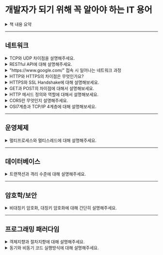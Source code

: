 # 개발자가 되기 위해 꼭 알아야 하는 IT 용어

<details>
  <summary> 책 내용 요약 </summary>
    <div markdown="1">
렌더링: 웹 페이지를 구성하는 HTML, CSS 등의 파일을 브라우저상에 그려주는 것
CSR (Client Side Rendering) : 클라이언트 단에서 렌더링을 수행
SSR (Server Side Rendering) : 서버 단에서 렌더링을 수행

캐시: 이전에 사용했던 데이터를 보관하는 사용자의 저장 공간
쿠키: 서버가 사용자에게 저장하는 크기가 작은 문자열 파일
세션: 사용자가 사이트에 로그인 했을 때 일정 기간 동안 서버에서 사용자에 대한 정보를 기록 보관하는 서버의 저장 공간

OSI(Open Systems Interconnection): 개방형 시스템간의 상호 연결
네트워크에서 통신이 일어나는 과정을 7단계로 나눠서 설명한 모델

프로토콜: 네트워크에 연결된 컴퓨터 간에 데이터를 주고받기 위한 약속
HTTP(HyperText Transfer Protocol): 클라이언트와 서버가 리소스를 주고 받기 위해 정해진 규칙

[CORS(Cross-Origin Resource Sharing)] (교차 출처 리소스 공유)
- 기본적으로 브라우저는 보안을 위해 SOP 제한을 하기에 같은 출처에서만 리소스를 공유 할 수 있도록 함.
- 서로 다른 도메인 간의 리소스를 가져오고 싶은 경우, 정해진 규약을 통해 선택한 리소스에 접근 권한을 부여하도록 브라우저에 알려줌.
- CORS는 서버에서 외부 요청을 허용할 때 Ajax 요청이 가능해지는 방식.

[CORS 예시 - Node.js]
- npm i cors
```
var express = require('express')
var cors = require('cors')
var app = express()
 
app.use(cors())
 
app.get('/products/:id', function (req, res, next) {
  res.json({msg: 'This is CORS-enabled for all origins!'})
})
 
app.listen(80, function () {
  console.log('CORS-enabled web server listening on port 80')
})

```

[JSON과 XML]
- 브라우저와 서버 간의 자료를 통신할 때 사용되는 표준화된 데이터 포멧

[SOAP] (Simple Object Access Protocol) 단순 개체 액세스 프로토콜
- SOAP는 웹 서비스에서 사용되는 통신 규약 중 하나입니다. SOAP는 XML 기반의 메시지 교환 프로토콜로, 네트워크 상에서 서로 다른 시스템 간에 데이터를 교환할 때 사용됩니다. SOAP는 보안성이 높고, 다양한 플랫폼에서 사용 가능하며, 대용량 데이터 전송에도 적합합니다.

[VPN] (Virtual Private Network) 가상 사설 통신망
- VPN은 클라이언트와 서버 간의 통신을 암호화하기 때문에 VPN 제공자의 로그를 확인하지 않는 이상 특정 사용자를 추적하기 어렵습니다.

[데이터베이스]
- 공동의 목적을 지닌 다수의 사람이 공유하고 관리하는 데이터의 집합
- 일반적으로 컴퓨터 시스템에 저장되는 구조화된 정보 또는 데이터 집합

[샤딩] (Sharding)
- 데이터베이스 테이블을 조각내어 각각 새로운 노드에 저장하는 데이터 방법
- 데이터가 몰릴 때, 여러 통로를 만들어 트래픽이 몰리는 것을 방지

[ERD] (Entity Relationship Diagram)
- 개체(Entity)들의 관계를 시각적으로 보기 편하게 해 놓은 것

[UML] (Unified Modeling Language)
- 시각적으로 보여주는 설계 다이어그램

[데이터 마이닝]
- 마이닝(mining) : 채굴, 채광
- 데이터 마이닝은 전통적인 데이터 분석 방식으로 찾기 어려운 데이터 내부 패턴, 연관성, 변화와 규칙 같은 중요한 정보를 발견하기 활용하기 위함

[해시]
- 해시는 데이터를 저장하고 검색할 때 사용하는 자료 구조
- 특정한 함수를 사용하여 추출한 값을 활용
- 특정함수 = 입력 된 데이터들끼리 충돌이 발생하지 않게 정리하는 알고리즘

- 해시는 입력 데이터를 고정된 길이의 데이터로 변환한 값
- 데이터의 키 값이 해시 함수를 통해 변환된 간단한 정수

[클라우드]
- 가상 저장 공간 또는 가상화된 컴퓨터의 시스템 리소스(IT 리소스)를 제공하는 것

[git]
- 버전 관리 시스템
- github : 버전관리를 지원하는 웹 서버

[데브옵스] (DevOps)
- 개발과 운영의 합성어 => [빠르게 반복적으로 서비스를 제공하는 역량필요]
- 데브옵스는 비즈니스 측면의 가치를 높이기 위해 개발과 운영의 유기적인 협업을 강조하는 도구, 프로세스, 방법론, 문화, 철학, 전문적 운동 모두를 포괄하는 것이다.
- 데브옵스는 조직의 문화, 사고방식이며 지속적으로 발전하고 개선하는 운동이며, 구성원에게는 일하는 태도이자 습관입니다.
  </div>
</details>


---


## 네트워크
<details>
  <summary> TCP와 UDP 차이점을 설명해주세요. </summary>
    <div markdown="1">

TCP는 **Transmission Control Protocol**으로, 전송 제어 프로토콜입니다.<br>
TCP는 신뢰성 있는 데이터 전송을 위해 사용되는 **연결지향 프로토콜**입니다.

UDP는 **User Datagram Protocol**으로 사용자 데이터그램 프로토콜입니다.<br>
UDP는 **빠른 데이터 전송을 중요시**하는 **비연결 프로토콜**입니다.<br>
두 단어 모두에게 존재하는 프로토콜(Protocol)이 디지털 장치간의 서로 통신하고 상호작용하기 위한 규칙의 집합입니다.

**TCP와 UDP의 차이점**은 다음과 같습니다:

**신뢰성**:
- TCP는 데이터 손실이나 순서의 뒤섞임이 발생하지 않습니다.
- UDP는 정확성을 확인하거나 재전송을 요청할 수 없기에 데이터가 손실 되거나 순서가 뒤섞일 수 있습니다.

**연결**:
- TCP는 데이터를 전송하기 전에 연결을 설정하고, 전송 후 연결을 해제합니다. 연결 및 해제과정에서 추가적인 오버헤드는 초래할 수 있으나, 신뢰성 있는 통신을 보장합니다. (오버헤드: 데이터전송 및 처리 과정에서 추가 부담이나 리소스 낭비를 뜻함)
- UDP는 연결 및 해제 단계가 없기에 빠른 전송이 가능하지만 데이터의 무결성을 보장하지 않습니다.

**사용사례**:
- TCP는 주로 이메일, 파일 전송과 같이 신뢰성이 중요한 경우 사용됩니다.
- UDP는 실시간 스트리밍, 온라인 게임, 음성통화 같이 데이터 전송 속도가 중요한 경우 사용됩니다.

![TCP의 3way&4way](https://img1.daumcdn.net/thumb/R1280x0/?scode=mtistory2&fname=https%3A%2F%2Fblog.kakaocdn.net%2Fdn%2FbHoWOZ%2FbtsyQSUDDPR%2FzSvULeIM1LJunmoUVinc4k%2Fimg.png)

"SYN"은 "Synchronize"의 약자로 동기입니다.
"ACK"는 "Acknowledgment"의 약자로 승인입니다.
"FIN"은 "Finish"의 약자로 종료입니다. 그 과정을 리눅스를 통해 3way, 4way인 것이 보입니다.
중간의 P의 경우, 패킷의 약자로 데이터 패킷을 전송하는 과정입니다.

**TCP 패킷의 재전송 과정**:
1. 패킷 송신: 송신자는 여러 개의 패킷으로 나눠 수신자에게 보냄. 각 패킷은 고유한 일련번호를 가지고 있습니다.
2. 패킷 수신: 수신자는 패킷을 받고, 패킷의 일련번호를 확인하여 순서대로 재조립합니다.
3. 패킷 손실 확인: 만약 패킷이 손실되었다고 감지하면, 송신자에게 패킷 손실을 알리기 위한 메시지를 보냅니다.
4. 재전송 요청: 송신자는 손실된 패킷을 재전송하고, 이 패킷의 일련번호를 통해 수신자는 어떤 패킷이 재전송된 것인지 판단할 수 있습니다.
5. 패킷 재전송: 재전송된 패킷은 수신자에게 도착하고 재조립합니다.

**TCP 세션 관리 (연결의 설정과 종료 과정) - Easy Version**:
- 연결 설정 (Handshake): 두 컴퓨터 간의 통신을 먼저 연결 설정해야 합니다. 이 단계를 연결 설정 또는 핸드쉐이크라고 부릅니다.
- 데이터 전송: 연결 설정 후, 데이터를 주고 받을 수 있습니다. A는 작은 조각으로 나눠 B에게 보내면 재조립하여 사용합니다.
- 연결 해제 (Termination): 데이터 통신이 끝난 후, 연결을 해제합니다. A는 B에게 끝내고자 하는 의사를 전달합니다. B는 요청을 수락하고 연결이 종료됩니다.

![TCP의 통신방식](https://img1.daumcdn.net/thumb/R1280x0/?scode=mtistory2&fname=https%3A%2F%2Fblog.kakaocdn.net%2Fdn%2FbaYyaw%2FbtsyPwLxTLK%2FOUwLGVUiHYa0ij2pZNQI8K%2Fimg.png)
- 연결 지향 방식, 패킷 교환방식
- 3way handshaking 으로 연결 4way handshaking으로 해제
- 흐름제어 - 송.수신측의 데이터 처리속도 차이 줄이기 위함, receiver가 현재 상태를 sender에게 피드백해 패킷 수를 조절
- 혼잡 제어 - 송신측의 데이터 전달과 네트워크 데이터 처리 속도 차이를 해결 하기 위함
- 높은 신뢰성- 낮은 성능
- 전이중(각각의 독립된 회선 사용), 점대점(1대1통신) 방식
- 각각의 패킷들은 연결되어있으며 번호가 매겨짐
- 신뢰성있는 전송이 필요할때 사용
- 가변길이 헤더
  
![UDP의 통신방식](https://img1.daumcdn.net/thumb/R1280x0/?scode=mtistory2&fname=https%3A%2F%2Fblog.kakaocdn.net%2Fdn%2F6tEyH%2FbtsyOFvfD9d%2FvQXKydWBR3KTHCKTRvwZc0%2Fimg.png)
- 비연결형 방식, 데이터그램 방식
- 정보를 주고받을떄 신호절차를 가지고 있지 않음
- UDP헤더의 CheckSum 필드로 최소한의 오류 검출
- 낮은 신뢰성 -높은 성
- 각각의 패킷들은 독립되어있다
- 빠른 전송이 필요할때 사용
- 고정 길이 헤더
- 일반적으로는 저런 내용이지만 UDP는 커스터마이징이 가능하며 개발자의 역량에 따라서 UDP를 이용해 TCP와 비슷한 신뢰성 가지게 할 수 있음 ex) QUIC
  </div>
</details>

<details>
  <summary> RESTful API에 대해 설명해주세요. </summary>
  <div markdown="1">

### REST란?
**REpresentational State Transfer** 의 약자로, 네트워크 상의 Client와 Server 사이의 통신 방식 중 하나입니다. REST는 **자원 (resource)의 표현 (representation)을 통한 상태 전달**을 의미하며, SW에서 관리하는 모든 것을 자원으로 정의하고, 해당 자원의 정보를 주고 받는 방식입니다.

![RESTful API](https://blog.kakaocdn.net/dn/RoRYS/btszvcF6bDZ/sKKc6iCtUTsOJssIOBMsLK/img.png)

#### 정의
- 자원: 해당 SW가 관리하는 모든 것 (문서, 그림, 데이터 등)
- 표현: 그 자원을 표현하기 위한 이름 (예: 학생 정보가 자원이라면 ‘students’ 등)
- 상태 전달: 데이터가 요청되는 시점에 자원의 상태를 전달 (JSON 혹은 XML)

#### 개념
- 어떤 자원에 대해 CRUD 연산을 수행하기 위해 URI (Resource)로 GET, POST 등의 방식 (Method)을 사용하여 요청을 보내면, 요청을 위한 자원은 특정한 형태 (Representation of Resource)로 표현
- URI: Uniform Resource Locator로 인터넷 상 자원의 위치
- URL: Uniform Resource Identifier로 인터넷 상의 자원을 식별하기 위한 문자열의 구성

![URL과 URI](https://img1.daumcdn.net/thumb/R1280x0/?scode=mtistory2&fname=https%3A%2F%2Fblog.kakaocdn.net%2Fdn%2Fcx4Kdb%2FbtszyH50wNO%2FJIyzskvsS9KJTbJmTK0hsK%2Fimg.png)

#### 구성 요소
- 자원 (Resource) - URI
  - 모든 자원에는 고유한 ID가 존재하고, 이 자원은 Server에 존재함
  - 자원을 구별하는 ID는 '/exgroups/:exgroup_id'와 같은 HTTP URI 임
  - Client는 URI를 이용해 자원을 지정하고 해당 자원의 상태(정보)에 대한 조작을 Server에 요청
- 행위 (Verb) - Method
  - HTTP 프로토콜의 Method(GET, POST, PUT, PATCH, DELETE)를 사용
- 표현 (Representation of Resource)
  - Client와 Server가 데이터를 주고받는 형태로 JSON, XML, TEXT, RSS 등이 있음
  - JSON, XML을 통해 데이터를 주고 받는 것이 일반적
- Server-Client (서버-클라이언트 구조)
  - 자원이 있는 쪽이 Server, 자원을 요청하는 쪽이 Client가 됩니다.
  - REST Server: API를 제공하고 비즈니스 로직 처리 및 저장을 책임집니다.
  - Client: 사용자 인증이나 context(세션, 로그인 정보) 등을 직접 관리하고 책임집니다.
  - 서로 간 의존성이 줄어듭니다.

#### Stateless (무상태)
- HTTP 프로토콜은 Stateless Protocol이므로 REST 역시 무상태성을 가집니다.
- Client의 context를 Server에 저장하지 않음
- 세션과 쿠키와 같은 context 정보를 신경쓰지 않아도 되므로 구현이 단순화됩니다.
- Server는 각각의 요청을 완전히 별개의 것으로 인식하고 처리
- 각 API 서버는 Client의 요청만을 단순 처리
- 이전 요청이 다음 요청의 처리에 연관되어서는 안 됨
- 물론 이전 요청이 DB를 수정하여 DB에 의해 바뀌는 것은 허용
- Server의 처리 방식에 일관성을 부여하고 부담이 줄어들며, 서비스의 자유도가 높아집니다.

#### Cacheable (캐시 처리 가능)
- 웹 표준 HTTP 프로토콜을 그대로 사용하므로 웹에서 사용하는 기존의 인프라를 그대로 활용 가능
- HTTP가 가진 가장 강력한 특징 중 하나인 캐싱 기능을 적용할 수 있음
- HTTP 프로토콜 표준에서 사용하는 Last-Modified 태그나 E-Tag를 이용하면 캐싱 구현이 가능
- 대량의 요청을 효율적으로 처리하기 위해 캐시가 요구됨
- 캐시 사용을 통해 응답 시간이 빨라지고 REST Server 트랜잭션이 발생하지 않기 때문에 전체 응답 시간, 성능, 서버의 자원 이용률을 향상시킬 수 있음

#### Layered System (계층화)
- Client는 REST API Server만 호출
- REST Server는 다중 계층으로 구성될 수 있음
- API Server는 순수 비즈니스 로직을 수행하고 그 앞단에 보안, 로드 밸런싱, 암호화, 사용자 인증 등을 추가하여 구조상의 유연성을 제공
- 로드 밸런싱, 공유 캐시 등을 통해 확장성과 보안성을 향상시킬 수 있음
- PROXY, 게이트웨이 같은 네트워크 기반의 중간 매체를 사용할 수 있음

#### Code-On-Demand (optional)
- Server로부터 스크립트를 받아서 Client에서 실행
- 반드시 충족할 필요는 없음

#### Uniform Interface (인터페이스 일관성)
- URI로 지정한 Resource에 대한 조작을 통일되고 한정적인 인터페이스로 수행
- HTTP 표준 프로토콜에 따르는 모든 플랫폼에서 사용이 가능
- 특정 언어나 기술에 종속되지 않음

#### 설계 기본 규칙
- URI는 자원을 표현해야함
- 동사보다는 명사, 대문자보다는 소문자 이용
- 도큐먼트 이름 = 단수 명사 이용
- 컬렉션 이름 = 복수 명사 이용
- 스토어 이름 = 복수 명사 이용
- 자원에 대한 행위는 HTTP Method로 표현
- URI에 Method가 들어가면 안됨
- URI에 행위에 대한 동사 표현이 들어가면 안됨
- 경로 부분 중 변하는 부분은 유일 값으로 대체함 (예: id)
- 마지막 문자로 / 를 넣지 않음
- 불가피하게 긴 경로를 사용할 경우 (-)을 사용해 가독성을 높이며 (_)은 이용하지 않음
- 확장자는 URI에 포함하지 않음

#### REST 아키텍처 스타일을 따르는 API
- REST API

#### REST 아키텍처를 완전하게 따라 만들어진 API
- RESTful API

#### REST 아키텍처를 구현하는 웹 서비스
- RESTful 웹 서비스

#### 예시 코드
```javascript
const express = require('express');
const app = express();
app.use(express.json());

let books = [
  { id: 1, title: 'Book 1', author: 'Author 1'},
  { id: 2, title: 'Book 2', author: 'Author 2'},
  { id: 3, title: 'Book 3', author: 'Author 3'}
];

app.get('/books', (req, res) => {
  res.json(books);
});

app.get('/books/:id', (req, res) => {
  const book = books.find(b => b.id === parseInt(req.params.id));
  if (!book) res.status(404).send('The book with the given ID was not found.');
  res.send(book);
});

app.post('/books', (req, res) => {
  const book = {
    id: books.length + 1,
    title: req.body.title,
    author: req.body.author
  };
  books.push(book);
  res.send(book);
});

app.put('/books/:id', (req, res) => {
  const book = books.find(b => b.id === parseInt(req.params.id));
  if (!book) res.status(404).send('The book with the given ID was not found.');

  book.title = req.body.title;
  book.author = req.body.author;

  res.send(book);
});

app.delete('/books/:id', (req, res) => {
  const book = books.find(b => b.id === parseInt(req.params.id));
  if (!book) res.status(404).send('The book with the given ID was not found.');

  const index = books.indexOf(book);
  books.splice(index, 1);

  res.send(book);
});

const port = process.env.PORT || 3000;
app.listen(port, () => console.log(`Listening on port ${port}...`));
```

# REST 아키텍처 원칙에 따른 API 구현

이 코드는 **REST 아키텍처 원칙**을 따르는 API를 구현하고 있습니다. RESTful API의 핵심 원칙은 **자원(Resource)**, **행위(Verb)**, **표현(Representation)** 입니다.

## 자원(Resource)

이 코드에서 자원은 **책(Book)** 입니다. 각 책은 고유한 ID를 가지며, 이를 통해 책을 식별하고 접근할 수 있습니다.

## 행위(Verb)

HTTP 메서드(GET, POST, PUT, DELETE)를 사용하여 책에 대한 CRUD 연산을 수행합니다.

- `GET /books`: 모든 책의 목록을 가져옵니다.
- `GET /books/:id`: 특정 ID의 책을 가져옵니다.
- `POST /books`: 새로운 책을 추가합니다.
- `PUT /books/:id`: 특정 ID의 책 정보를 업데이트합니다.
- `DELETE /books/:id`: 특정 ID의 책을 삭제합니다.

## 표현(Representation)

클라이언트와 서버가 데이터를 주고받는 형태입니다. 이 코드에서는 **JSON 형식**으로 데이터를 주고받습니다.

또한, 이 코드는 **Stateless(무상태성) 원칙**도 따르고 있습니다. 각 요청은 독립적으로 처리되며, 서버는 클라이언트의 상태 정보를 저장하지 않습니다. 따라서 이 코드는 REST 아키텍처 원칙에 따라 설계된 API입니다. 이러한 방식은 클라이언트와 서버 간의 상호작용을 단순화하고, 확장성과 유연성을 제공합니다. 이것이 위의 코드가 RESTful API로 설계된 이유입니다.


  </div>
</details>

<details>
  <summary> "https://www.google.com/" 접속 시 일어나는 네트워크 과정 </summary>
    <div markdown="1">

유저가 브라우저에 google.com을 치면 다음과 같이 상황이 발생합니다.

### 1. 브라우저 캐시 체크
일단 브라우저는 캐시를 확인합니다. 

첫 번째로, 기존에 구글에 방문했다면 구글에 빠르게 접근할 수 있는 '브라우저 캐시'를 확인합니다.

두번째, 운영체제 안에 있는 캐시인 'OS캐시'를 확인합니다. 

세번째, 집안에 있는 공유기에 있는 '라우터 캐시'를 확인합니다.

마지막으로 인터넷을 제공하는 회사의 ISP(Internet Service Provider)캐시를 확인합니다.

### 2. DNS(Domain Name Service)로 IP 주소 획득
마지막 ISP 캐시에서까지 IP주소를 찾을 수 없었다면, 이제 ISP의 DNS server에 DNS 쿼리를 보내야 합니다. 

즉, "구글이라는 IP주소를 나한테 알려줘"라고 물어보는 겁니다. 다음의 그림과 같은 과정을 거칩니다.

![DNS](https://webhostinggeeks.com/guides/dns/structure2.png)

위의 내용을 설명하자면,
Root Domain에 연락 -> Top-level Domain인 .com NDS 연락 ->
Second-level domain인 google.com 네임서버로 이동 ->
구글에서 www의 ip address를 DNS recursor에 보냄
결국 google.com의 IP 주소를 찾게 됩니다.

### 3. 브라우저가 TCP/IP 프로토콜을 사용해 서버에 연결

이제 IP주소를 알았기에, TCP(Transmission Control Protocol)/IP(Internet Protocol)을 이용하여 서버에 연결하려고 신호를 보냅니다. 

![TCP의 3way&4way](https://img1.daumcdn.net/thumb/R1280x0/?scode=mtistory2&fname=https%3A%2F%2Fblog.kakaocdn.net%2Fdn%2FbHoWOZ%2FbtsyQSUDDPR%2FzSvULeIM1LJunmoUVinc4k%2Fimg.png)

TCP연결은 위와 같은 그림을 통해 연결합니다. 그중에서 연결하는 과정은
3way handshaking이라고 합니다. 이를 통해 서로 안전하게 정보를 연결합니다.

### 4. Firewall & Https/SSL

TCP 연결을 하는 중, Firewall과 https나 SSL이라고 하는 접근 제한 방법이 있습니다. Firewall은 불이 났을 때, 공기를 차단하는 벽처럼, 인터넷에서도 해커가 무자비한 서비스 트래픽을 보내는 경우를 대비해 **Firewall**을 설치해, **특정 IP주소나 어떤 지역에서 접근해 오는 신호를 차단**할 수 있습니다.

**Https/SSL은 클라이언트와 서버와의 암호화를 통해 중간에 누가 패킷을 엿듣는 것을 차단**합니다. 

**SSL**은 **웹사이트와 브라우저 사이**에 **전송되는 데이터를 암호화**하여 **인터넷 연결을 보호**하기 위한 **표준 기술**입니다. **SSL은 공개키 암호화 방식**을 사용합니다. 이 방식은 데이터를 암호화하는 공개키와 데이터를 복호화하는 개인키를 사용합니다. 이를 통해 데이터를 안전하게 전송할 수 있습니다.

### 5. Load balancer

많은 사람들이 서버에 접속한다면 과부하가 걸릴 겁니다. 여러대의 서버를 가지고
Load balancer를 통해 트래픽을 잘 측정하여, 트래픽을 받을 수 있는 서버로 보냅니다.

### 6. 웹서버

TCP 연결이 된 후 이제 클라이언트는 데이터를 보내고,
해당 데이터에는 "나에게 첫 페이지를 보내줘"라는 신호와 함께 보내집니다.

여기에는 브라우저 버전과 종류, 쿠키(사용자 정보) 등의 내용이 함께 보내지며,
구글은 여기서 사용자에게 필요한 내용을 요청한 방식으로 보내주게 됩니다.

### 7. HTML 컨텐츠 렌더링

이제 브라우저는 구글 서버에서 받은 HTTP코드와 HTML을 통해 렌더링을 시작하며, 필요한 이미지나 다른 파일들이 있으면, 또 보내달라고 요청을 하며, 사용자는 구글의 페이지를 보게 됩니다.

**여기까지가 google.com을 입력했을 때 이뤄지는 일이었습니다!**

  </div>
</details>

<details>
  <summary> HTTP와 HTTPS의 차이점은 무엇인가요? </summary>
    <div markdown="1">

**HTTP**(Hypertext Transfer Protocol)는 **클라이언트와 서버 간 통신을 위한 통신 규칙** 또는 **프로토콜**입니다. 사용자가 웹 사이트를 방문하면 사용자 브라우저가 웹 서버에 HTTP 요청을 전송하고 웹 서버는 HTTP 응답으로 응답합니다. 웹 서버와 사용자 브라우저는 데이터를 일반 텍스트로 교환합니다. 간단히 말해 **HTTP 프로토콜은 네트워크 통신을 작동하게 하는 기본 기술입니다.**

이름에서 알 수 있듯이 **HTTPS**(Hypertext Transfer Protocol **Secure**)는 HTTP의 확장 버전 또는 더 안전한 버전입니다. HTTPS에서는 브라우저와 서버가 **데이터를 전송하기 전에 안전하고 암호화된 연결을 설정**합니다.

HTTPS는 **SSL(Secure Socket Layer)** 프로토콜을 이용하여 **데이터를 암호화**합니다. 이를 통해 데이터를 전송하는 과정에서 중간에 제3자가 데이터를 가로채더라도 데이터를 해독할 수 없습니다.

**SSL**은 **웹사이트와 브라우저 사이**에 **전송되는 데이터를 암호화**하여 **인터넷 연결을 보호**하기 위한 **표준 기술**입니다. **SSL은 공개키 암호화 방식**을 사용합니다. 이 방식은 데이터를 암호화하는 공개키와 데이터를 복호화하는 개인키를 사용합니다. 이를 통해 데이터를 안전하게 전송할 수 있습니다.

HTTPS를 사용하면, 사용자가 웹사이트에 로그인하거나 개인정보를 입력하는 등의 작업을 할 때, 제3자가 정보를 가로채어 악용하는 것을 방지할 수 있습니다.

  </div>
</details>

<details>
  <summary> HTTPS와 SSL Handshake에 대해 설명해보세요. </summary>
    <div markdown="1">

**HTTPS**는 HTTP 프로토콜에 **보안 계층을 추가한 것**입니다. 
**SSL(Secure Sockets Layer)** 는 보안용 프로토콜에 사용되는 암호화 기술입니다. 

**SSL Handshake**는 SSL/TLS 프로토콜에서 사용되는 과정으로, **클라이언트와 서버 간의 보안 연결을 설정하는 과정**입니다.

1. 클라이언트가 서버에 접속하면, 서버는 클라이언트에게 공개키를 전송합니다.
2. 클라이언트는 이 공개키를 사용하여 랜덤한 대칭키를 암호화하여 서버에 전송합니다.
3. 서버는 이 암호화된 대칭키를 자신의 개인키를 사용하여 복호화합니다.
4. 이후 클라이언트와 서버는 이 대칭키를 사용하여 암호화된 통신을 수행합니다.

이러한 보안 프로토콜은 인터넷 상에서 데이터를 안전하게 전송하기 위해 필수적입니다.

  </div>
</details>

<details>
  <summary> GET과 POST의 차이점에 대해서 설명해보세요. </summary>
    <div markdown="1">

HTTP 프로토콜에서 GET과 POST는 두 가지 주요한 요청 방식입니다. 
GET은 **서버로부터 데이터를 요청**하는 데 사용되며, **URL에 쿼리 문자열을 포함**합니다. 
반면, POST는 **서버에 데이터를 제출하는 데 사용**되며, **HTTP 요청의 본문에 데이터를 포함**합니다.

GET과 POST의 차이점은 다음과 같습니다:

- GET 요청에서는 URL에 쿼리 문자열을 포함하여 데이터를 전송합니다. 반면, POST 요청에서는 HTTP 요청의 본문에 데이터를 포함하여 전송합니다. 예를 들어, GET 요청에서는 https://example.com/search?q=apple과 같이 URL에 데이터를 포함하여 검색 결과를 요청할 수 있습니다. 반면, POST 요청에서는 HTTP 요청의 본문에 데이터를 포함하여 로그인 정보나 회원가입 정보 등을 서버에 제출할 수 있습니다.
- GET 요청은 북마크할 수 있지만, POST 요청은 북마크할 수 없습니다. 이는 GET 요청에서는 URL에 데이터가 포함되어 있어 북마크를 통해 다시 접속하면 동일한 데이터를 요청할 수 있기 때문입니다. 반면, POST 요청에서는 URL에 데이터가 포함되어 있지 않아 북마크를 통해 다시 접속하면 동일한 데이터를 제출할 수 없습니다.
- GET 요청은 URL 길이 제한이 있습니다. 반면, POST 요청은 데이터 길이에 대한 제한이 없습니다.
- GET 요청은 데이터를 요청하는 데 사용되며, 데이터를 수정하지 않습니다. 반면, POST 요청은 데이터를 생성하거나 수정하는 데 사용됩니다.

PUT, DELETE, HEAD, OPTIONS, CONNECT, TRACE 등의 다른 HTTP 메서드도 있지만, GET과 POST가 가장 많이 사용됩니다.

참고로, GET 요청은 민감한 데이터를 다룰 때 사용해서는 안 됩니다.
이유는 GET요청은 쿼리 문자열은 URL에 노출되어 보안상 취약하고 브라우저에 기록을 남기기 때문입니다.

  </div>
</details>

<details>
  <summary> HTTP 메서드 정의와 역할에 대해서 설명해보세요. </summary>
    <div markdown="1">

**HTTP(HyperText Transfer Protocol)**는 클라이언트와 서버 간의 통신을 위한 프로토콜입니다.

**HTTP 요청 메서드**는 **주어진 리소스에 수행하길 원하는 행동을 나타냅니다.**

각각의 메서드는 서로 다른 의미를 구현하지만, 일부 기능은 메서드 집합 간에 서로 공유하기도 합니다.

이를테면, GET 메서드는 특정 리소스의 표시를 요청하고, POST 메서드는 특정 리소스에 엔티티를 제출할 때 쓰입니다.

HTTP 요청 메서드는 다음과 같습니다:

- GET: 특정 리소스의 표시를 요청합니다. GET을 사용하는 요청은 오직 데이터를 받기만 합니다.
- POST: 특정 리소스에 엔티티를 제출할 때 쓰입니다. 이는 종종 서버의 상태의 변화나 부작용을 일으킵니다.
- PUT: 목적 리소스 모든 현재 표시를 요청 payload로 바꿉니다.
- PATCH: 리소스의 부분만을 수정하는 데 쓰입니다.
- DELETE: 특정 리소스를 삭제합니다.

---

- HEAD: GET 메서드의 요청과 동일한 응답을 요구하지만, 응답 본문을 포함하지 않습니다.
- CONNECT: 목적 리소스로 식별되는 서버로의 터널을 맺습니다.
- OPTIONS: 목적 리소스의 통신을 설정하는 데 쓰입니다.
- TRACE: 목적 리소스의 경로를 따라 메시지 loop-back 테스트를 합니다.

**HTTP 요청 메서드는 클라이언트가 서버에게 요청을 보낼 때 사용됩니다.** 이를테면, GET 메서드를 사용하여 웹 페이지를 요청하면, 서버는 해당 페이지의 HTML 코드를 응답으로 보내줍니다. 이와 같이, HTTP 요청 메서드는 클라이언트와 서버 간의 통신을 가능하게 합니다.

  </div>
</details>

<details>
  <summary> CORS란 무엇인지 설명해주세요. </summary>
    <div markdown="1">

**CORS**는 "Cross-Origin Resource Sharing"의 약자로, **웹에서 다른 출처(도메인, 프로토콜, 포트)의 자원에 접근할 수 있도록 하는 보안 메커니즘**입니다.

- "Cross-Origin Resource Sharing"을 합쳐서 해석하면, "다른 출처(Origin)의 자원(Resource)을 웹 페이지에서 공유(Sharing)할 수 있도록 허용하는 것”

간단하게 말해서, **웹 페이지는 기본적으로 같은 출처에서만 데이터를 불러오도록 제한**되어 있습니다. 이는 보안상의 이유 때문인데, 다른 출처에서 스크립트나 데이터를 불러오는 것이 허용되면 해커들이 악의적인 코드를 심을 수 있기 때문입니다.

그런데 웹 개발을 하다 보면 때때로 다른 출처의 데이터나 자원이 필요한 경우가 있습니다. 예를 들어, 당신이 만든 웹사이트가 [](http://mywebsite.com/)[http://mywebsite.com](http://mywebsite.com) 이고, 당신이 다른 사이트 [](http://api.othersite.com/)[http://api.othersite.com](http://api.othersite.com) 에서 제공하는 데이터를 사용하고 싶을 때입니다. 이**때 CORS 정책이 없다면 보안상의 이유로 이러한 요청은 차단**됩니다.

CORS는 이러한 문제를 해결하기 위해 만들어졌습니다. **서버에서 특정 HTTP 헤더를 설정하면, 브라우저는 이를 감지하고 다른 출처의 자원에 대한 접근을 허용하게 됩니다.**

즉, **CORS는 안전한 방법으로 다른 출처의 자원을 사용할 수 있게 해주는 규칙이자 시스템**이라고 할 수 있습니다.

다음은 node.js에서 cors를 사용하는 간단한 예시 코드

```jsx
// npm install express cors

---

const express = require('express');
const cors = require('cors');

const app = express();

// CORS 미들웨어를 사용하여 모든 요청에 대해 CORS를 허용합니다.
app.use(cors());

// 예시 라우트
app.get('/data', (req, res) => {
    res.json({ message: 'Hello World' });
});

// 서버를 3000 포트에서 실행합니다.
app.listen(3000, () => {
    console.log('Server running on port 3000');
});
```

  </div>
</details>

<details>
  <summary> OSI7계층과 TCP/IP 4계층에 대해 설명해보세요. </summary>
    <div markdown="1">

**OSI 7계층**은 **통신이 일어나는 과정을 7개의 계층**으로 나눈 모델입니다.

이 모델은 통신 과정을 단계별로 파악할 수 있어 흐름을 한눈에 알아보기 쉽고, 사람들이 이해하기 쉽습니다. 또한, 7단계 중 특정한 곳에 이상이 생기면 다른 단계 장비, 소프트웨어를 건들이지 않고 이상이 생긴 단계만 고칠 수 있습니다.

**TCP/IP 4계층**은 OSI7계층과 달리 좀 더 **실무적이면서 프로토콜 중심으로 단순화된 모델**입니다. TCP/IP 4계층은 현재 **인터넷에서 사용되는 프로토콜로, 데이터 통신을 4개의 계층**으로 나누어 구성합니다.

TCP/IP 4계층의 구성은 다음과 같습니다:

1. **애플리케이션 계층**: HTTP, FTP, SMTP 등의 프로토콜이 사용됩니다.
2. **전송 계층**: TCP 프로토콜이 사용됩니다.
3. **네트워크 계층**: IP 프로토콜이 사용됩니다.
4. **데이터 링크 계층**: 이더넷 프로토콜이 사용됩니다.

TCP/IP 4계층은 OSI7계층과 달리 프로토콜 중심으로 단순화된 모델이기 때문에, OSI7계층보다 좀 더 실무적으로 사용됩니다.

  </div>
</details>

---

## 운영체제

<details>
<summary> 멀티프로세스와 멀티스레드에 대해 설명해주세요. </summary>
<div markdown="1">

![멀티프로세스VS멀티스레드](https://img1.daumcdn.net/thumb/R1280x0/?scode=mtistory2&fname=https%3A%2F%2Fblog.kakaocdn.net%2Fdn%2FcLeuBN%2FbtszzIFjtP3%2FVtysBpPVKh53hqbmWx0uZ1%2Fimg.png)
 
 **개인적으로 멀티프로세스와 멀티스레드를 한방에 이해 시켜준 이미지**
 **멀티 프로레스(크롬) VS 멀티 스레드 (익스플로어)**

![프로세스](https://img1.daumcdn.net/thumb/R1280x0/?scode=mtistory2&fname=https%3A%2F%2Fblog.kakaocdn.net%2Fdn%2Fc9FvPh%2FbtszzKb8NMM%2FMTZoVCWQ2VBMa9YN0eP4kk%2Fimg.png)
![작업관리](https://img1.daumcdn.net/thumb/R1280x0/?scode=mtistory2&fname=https%3A%2F%2Fblog.kakaocdn.net%2Fdn%2FBP5ib%2FbtszC4UrBxh%2FOh5yPSfE9jKveFJsCCEXb0%2Fimg.png)

**프로세스는 운영체제로부터 자원을 할당받는 작업의 단위**

<br>

**프로세스의 특징**
- 프로세스는 각각 독립된 메모리 영역(Code, Data, Stack, Heap의 구조)을 할당받는다.
- 기본적으로 프로세스당 최소 1개의 스레드(메인 스레드)를 가지고 있다. 각 프로세스는 별도의 주소 공간에서 실행되며, 한 프로세스는 다른 프로세스의 변수나 자료구조에 접근할 수 없다.
- 한 프로세스가 다른 프로세스의 자원에 접근하려면 프로세스 간의 통신(IPC, inter-process communication)을 사용해야 한다. Ex. 파이프, 파일, 소켓 등을 이용한 통신 방법 이용

| 항목 | 프로그램 | 프로세스 |
| --- | --- | --- |
| 정의 | 어떤 작업을 하기 위해 실행할 수 있는 파일 | 실행되어 작업 중인 컴퓨터 프로그램 |
| 상태 | 파일이 저장 장치에 있지만 메모리에는 올라가 있지 않은 정적인 상태 | 메모리에 적재되고 CPU 자원을 할당받아 프로그램이 실행되고 있는 상태 |
| 요약 | 그냥 코드 덩어리 | 그 코드 덩어리를 실행한 것 |

![스레드](https://img1.daumcdn.net/thumb/R1280x0/?scode=mtistory2&fname=https%3A%2F%2Fblog.kakaocdn.net%2Fdn%2FbbcJ4D%2FbtszCeQ2sD7%2FMpytRcp7gKqafJCwTmXek1%2Fimg.png)

**스레드는 프로세스가 할당받은 자원을 이용하는 실행의 단위 (= 프로세스 내에서 실행되는 여러 흐름의 단위)**

<br>

**스레드의 특징**
- 스레드는 프로세스 내에서 각각 Stack만 따로 할당받고 Code, Data, Heap 영역은 공유한다.
- 스레드는 한 프로세스 내에서 동작되는 여러 실행의 흐름으로, 프로세스 내의 주소 공간이나 자원들(힙 공간 등)을 같은 프로세스 내에 스레드끼리 공유하면서 실행된다.
- 각각의 스레드는 별도의 레지스터와 스택을 갖고 있지만, 힙 메모리는 서로 읽고 쓸 수 있다.
- 한 스레드가 프로세스 자원을 변경하면, 다른 이웃 스레드(sibling thread)도 그 변경 결과를 즉시 볼 수 있다.

<br>
<br>

#### 멀티프로세스와 멀티스레드
**멀티 프로세싱 (Multiprocessing)은 다수의 프로세서로 다수의 "프로세스"를 협력적으로 동시에 처리하는 것입니다.** 
<br>

**멀티스레딩 (Multithreading)은 하나의 프로세스 안에서 여러 개의 실행 흐름 (스레드)을 두는 방식으로 여러 실행을 동시에 실행하도록 하나의 프로세스를 운영하는 방식입니다.**

![멀티프로세스VS멀티스레드](https://img1.daumcdn.net/thumb/R1280x0/?scode=mtistory2&fname=https%3A%2F%2Fblog.kakaocdn.net%2Fdn%2FcLeuBN%2FbtszzIFjtP3%2FVtysBpPVKh53hqbmWx0uZ1%2Fimg.png)

### [크롬]

**멀티 프로세스의 장점**
1. 안정성 : 하나의 프로세스가 죽어도 다른 프로세스에 영향을 미치지 않습니다.
2. 보안: 각 프로세스는 자신의 메모리 공간을 가지고 있어 다른 프로세스의 메모리에 접근할 수 없습니다.
<br>

**멀티 프로세스의 단점**
1. 시스템 자원 소모: 각 프로세스는 자신만의 메모리 공간을 가지므로, 메모리를 많이 소모합니다.
2. IPC(Inter-Process Communication)가 필요합니다.

<details>
<summary>IPC(프로세스 간 통신)</summary>

IPC(Inter-Process Communication)가 필요한 이유를 멀티프로세스의 단점으로 볼 수 있는 주요 이유는 다음과 같습니다:

- 복잡성: IPC는 프로세스 간에 데이터를 전송하고 동기화하는 복잡한 메커니즘이 필요합니다. 이로 인해 프로그램의 설계와 구현이 복잡해질 수 있습니다.
- 성능 저하: IPC를 통한 데이터 전송은 프로세스 내부에서 데이터를 전송하는 것보다 더 많은 시간과 자원을 소모합니다. 따라서, IPC를 많이 사용하는 멀티프로세스 시스템은 성능 저하를 경험할 수 있습니다.
- 동기화 문제: 여러 프로세스가 동시에 같은 자원에 접근하려고 할 때 발생하는 동기화 문제를 해결하기 위해 추가적인 메커니즘이 필요합니다. 이는 프로그램의 복잡성을 더욱 증가시키며, 잘못 관리되면 데이터 불일치와 같은 문제를 초래할 수 있습니다.

따라서, IPC가 필요한 멀티프로세스 시스템은 이러한 단점들로 인해 개발 및 유지보수가 어렵고, 성능 저하를 경험할 수 있습니다. 이러한 이유로 IPC의 필요성을 멀티프로세스의 단점으로 볼 수 있습니다.

</details>


### [익스플로어]

**멀티 스레드의 장점**
1. 시스템 자원 소모가 적습니다.
2. IPC가 필요하지 않습니다.
   
<br>

**멀티 프로세스의 단점**
1. 안정성: 하나의 스레드가 죽으면 전체 프로세스가 영향을 받습니다.
2. 보안: 각 스레드는 자신이 속한 프로세스의 메모리 공간을 공유하므로, 다른 스레드가 메모리에 접근할 수 있습니다.

</div>
</details>

---

## 데이터베이스
<details>
<summary> 트랜잭션과 격리 수준에 대해 설명해주세요. </summary>
<div markdown="1">

#### 정의
**트랜잭션(Transaction)** 은 **데이터베이스의 상태를 변환시키는 하나의 논리적 기능을 수행하기 위한 작업의 단위** 또는 **한꺼번에 모두 수행되어야 할 일련의 연산** 들을 의미합니다.

```
// 트랜잭션 시작
BEGIN TRAN

//변경할 쿼리문
UPDATE tbl_admin
SET nickname = "babo"
WHERE no= 1;

//결과 확인해 본 후
select * from tbl_admin

//성공 처리
COMMIT TRAN
//실패 처리
ROLLBACK TRAN
```

이론공부만 하던 시절에는 와닿지 않았던 개념이었는데, 현업에서 사용하게 되어서 CS의 주제로 선정하게 되었다.
위의 쿼리문 처럼 변경을 시작하기 전에 **" BEGIN TRAN "** 을 실행하고, **변경하는 쿼리문** 을 실행한다.
잘 변경되었나 확인해보고, 잘 못 변경되었다면 **ROLLBACK**, 잘 되었다면 **COMMIT**을 실행시킨다.

#### 주요목적

**트랜잭션의 주요 목적**은 **데이터의 무결성과 일관성을 보장**하는 것입니다. 여러 작업을 단일 트랜잭션으로 그룹화하여 트랜잭션 내의 모든 작업이 성공적으로 실행되거나 아무 것도 실행되지 않도록 할 수 있습니다.

<br>

**트랜잭션**은 신뢰할 수 있고 일관된 데이터 처리를 보장하는 **ACID속성**을 따릅니다. 트랜잭션은 원자성(Atomicity), 일관성(Consistency), 독립성(Isolation), 지속성(Durability)의 4가지 특징을 가집니다.

1. 원자성은 트랜잭션이 데이터베이스에 모두 반영되던가, 아니면 전혀 반영되지 않아야 한다는 것을 의미
2. 일관성은 트랜잭션의 작업 처리 결과가 항상 일관성이 있어야 한다는 것을 의미
3. 독립성은 둘 이상 트랜잭션이 동시 실행시, 어떤 트랜잭션이라도 다른 트랜잭션 연산에 끼어들 수 없다는 점을 의미
4. 지속성은 트랜잭션이 성공적으로 완료됬을 경우, 결과는 영구적으로 반영되어야 한다는 점

<br>

[ "트랜잭션에서 ACID 속성을 따른다"는 것은 원자성, 일관성, 독립성, 지속성을 최대한 지키려고 노력한다는 것을 의미"]

#### 트랜잭션의 격리수준 4단

- 트랜잭션 **격리수준(isolation level)** 이란 **동시에 DB에 접근할 때, 그 접근을 어떻게 제외할지에 대한 설정**
- 동시에 여러 트랜잭션이 처리될 때, 트랜잭션끼리 얼마나 서로 고립되어 있는지를 나타내는 것. **즉, 특정 트랙잭션이 다른 트랜잭션이 변경한 데이터를 볼 수 있도록 허용할지 말지를 결정하는 것**

#### 격리 수준 단계
1. READ UNCOMMITED
2. READ COMMITED
3. REPEATABLE READ
4. SERIALIZABLE
<br>
- 격리 수준 증가할 수록 일관성은 증가하지만 동시성은 감소
- 일반적인 DB 서비스는 READ COMMITED 또는 REPEATABLE READ 중 하나를 선택(oracle = READ COMMITED, mysql = REPEATABLE READ)

### 1. READ-UNCOMMITED

![READ-UNCOMMITED](https://img1.daumcdn.net/thumb/R1280x0/?scode=mtistory2&fname=https%3A%2F%2Fblog.kakaocdn.net%2Fdn%2Fbtm4xu%2FbtszKdwy2Ra%2FfDbkMxXUb4TP8UT61tz3Y1%2Fimg.png)

- 변경사항을 커밋하기 전에 다른 트랜잭션에서 조회할 수 있는 수준 (일반적으로 사용되지 않음)

- Dirty Read, Repeatable Read, Phantom Read 문제도 발생할 수 있음.

### 2. READ-COMMITED

![READ-COMMITED](https://img1.daumcdn.net/thumb/R1280x0/?scode=mtistory2&fname=https%3A%2F%2Fblog.kakaocdn.net%2Fdn%2FwmHZD%2FbtszHH6gDv5%2F4aEpAlMuXZkkgxrtYxn19K%2Fimg.png)

- 어떤 트랜잭션의 변경내용이 커밋이 완료된 데이터만 다른 트랜잭션에서 조회 가능. 트랜잭션이 이루어지는동안 다른 사용자는 해당 데이터에 접근이 불가능.

- 커밋전에 조회가 됨으로 VALUE(값)의 오류가 발생할 수 있음

- 이 격리수준은 Oracle DBMS 에서 기본으로 사용하고 있으며, 대중적으로 가장 많이 선택되는 격리수준

- 결제 기능과 같은 금전적인 처리와 연결된 기능이라면 문제가 발생할 수 있음

-  ‘Dirty Read’ 문제는 해결, 'Non-Repeatable Read’와 ‘Phantom Read’ 문제는 발생할 수 있음.


### 3. REPETABLE READ

![REPETABLE READ](https://img1.daumcdn.net/thumb/R1280x0/?scode=mtistory2&fname=https%3A%2F%2Fblog.kakaocdn.net%2Fdn%2FLYt9e%2FbtszF2p0mbv%2FiKPfx7Df23KOYXbTDxMYTK%2Fimg.png)


- 트랜잭션이 시작되기 전에 커밋된 내용에 대해서만 조회할 수 있는 격리수준. 트랜잭션이 완료될 때 까지 SELECT 쿼리가 사용되는 모든 데이터에 Shared Lock(공유 락)이 걸리는 계층. (VALUE의 오류가 발생할 수 없음)

- 원래 존재하지 않았던 컬럼이 조회될 수 있음 (Phantom Read)

- 대신 나머지 현상 사라짐

### 4. SERIALIZABLE

- 한 트랜잭션에서 사용하는 데이터를 다른 트랜잭션에서 절대 접근할 수 없음.

- 트랜잭션의 ACID 성질이 엄격하게 지켜지지만, 성능은 가장 떨어짐.

- 트랜잭션이 완료될때까지 SELECT 쿼리가 사용되는 모든 데이터에 Shared Lock(공유 락) 이 걸리는 계층

- 가장 엄격한 격리수준으로, 완벽한 읽기 일관성 모드를 제공한다.

- 다른 사용자는 트랜잭션 영역에 해당되는 데이터에 대한 수정 및 입력 불가능

#### 격리수준에서 발생하는 문제

- Dirty Read: 이는 한 트랜잭션이 아직 커밋되지 않은 다른 트랜잭션의 변경 사항을 읽는 현상을 말합니다. 예를 들어, 한 트랜잭션이 데이터를 수정했지만 아직 커밋하지 않았는데, 다른 트랜잭션이 그 변경 사항을 읽는 경우를 말합니다. 이로 인해 데이터의 일관성이 깨질 수 있습니다.
- Non-Repeatable Read: 이는 한 트랜잭션이 동일한 데이터를 두 번 읽었을 때, 그 사이에 다른 트랜잭션이 해당 데이터를 수정하고 커밋하여 두 번째 읽기에서 다른 결과를 얻는 현상을 말합니다. 이로 인해 한 트랜잭션 내에서 데이터의 일관성이 깨질 수 있습니다.
- Phantom Read: 이는 한 트랜잭션이 동일한 쿼리를 두 번 실행했을 때, 그 사이에 다른 트랜잭션이 새로운 행을 삽입하거나 삭제하여 두 번째 쿼리의 결과 집합이 첫 번째와 다른 경우를 말합니다. 이로 인해 한 트랜잭션 내에서 쿼리 결과의 일관성이 깨질 수 있습니다.

</div>
</details>

---

## 암호학/보안
<details>
<summary> 비대칭키 암호화, 대칭키 암호화에 대해 간단히 설명해주세요. </summary>
<div markdown="1">
대칭키 암호화는 암호화와 복호화에 같은 키를 사용하는 암호화 방식입니다.

비대칭키 암호화는 암호화와 복호화에 다른 키를 사용하는 암호화 방식입니다.

### 1. 대칭키(비밀키) 암호화

**장점**: 데이터를 암호화하기 위한 연산이 빨라 대용량 데이터 암호화에 적합, 구현이 용이, 기밀성을 제공
**단점**: 키를 교환해야하는 문제, 탈취 관리 걱정, 사람이 증가할 수록 키 관리가 어려움, 확장성 떨어짐

- 하나의 비밀키를 서버와 클라이언트 모두 함께 사용
- 암호화와 복호화에 같은 키를 사용하는 방식
- 비밀키 하나만 알아내면 암호화된 내용 해킹 가능
- 속도가 빠르다는 장점이 있지만, 키를 교환해야 한다는 문제가 있어서 중간에 탈취 당해 해킹당할 수 있다.
- (위험한 이유: 처음 상대방에게 대칭키를 전송하는 과정에서 탈취당하면 통신 내용 모두 해킹 가능)
- 서로 키를 보관해야 하기 때문에 관리해야 할 키가 방대해질 수 있다.

![대칭키(비밀키)](https://img1.daumcdn.net/thumb/R1280x0/?scode=mtistory2&fname=https%3A%2F%2Fblog.kakaocdn.net%2Fdn%2FGTeWO%2Fbtsy2oZWZpu%2FTuxdc1d3GLkKjLF0shMa3K%2Fimg.png)

**대칭키(비밀키) 암호화의 종류**

- DES(Data Encryption Standard): 64-비트 블록 암호, 56-비트 비밀키 사용
- AES(Advanced Encryption Standard): 128-비트 블록 암호, 안전성 문제로 인해 DES 대체
- 아리아(ARIA): 한국에서 개발된 128-비트 블록 암호
- 시드(SEED): 한국에서 개발된 128-비트 블록 암호

### 2. 비대칭키(공개키) 암호화

**장점**: 키 분배 및 키 관리 용이, 기밀성/인증/부인 방지 기능 제공
**단점**: 속도가 느림, 상대적으로 키의 길이가 길다
  </div>
</details>

---

## 프로그래밍 패러다임
<details>
<summary> 객체지향과 절차지향에 대해 설명해주세요. </summary>
<div markdown="1">
  
## 절차지향 => 객체지향으로 바뀌는 이유

**절차지향 프로그래밍** 이란 물이 위에서 아래로 흐르는 것처럼 순차적인 처리가 중요시 되며, 프로그램 전체가 유기적으로 연결되도록 만드는 프로그래밍 기법으로 대표적인 절차지향 언어는 C언어가 있습니다.
장점은 컴퓨터의 처리구조와 유사해 실행속도가 빠르지만,단점으로 유지보수가 어렵고, 실행 순서가 정해져 있으므로 코드 순서가 바뀌면 동일한 결과를 보장하기 어려우며, 디버깅하기도 어렵습니다.
<br>
하지만 하드웨어의 발전으로, 성능에 조금 부담을 주더라도 큰 단점이 아니게 되었기에 모듈화, 캡슐화해서 개념적으로 접근하는 형태를 갖는 객체지향 프로그래밍이 탄생했습니다.
<br>
**객체 지향 프로그래밍(Object-Oriented Programming, OOP)** 은 프로그램을 객체라는 독립된 단위들의 모임으로 보고 개발하는 것입니다. 객체는 상태와 행위를 가지며, 
서로 메시지를 주고받고 데이터를 처리할 수 있습니다. 이러한 객체들이 서로 상호작용하면서 프로그램을 구성하는 것이 객체 지향 프로그래밍의 핵심입니다
<br>

## 절차지향 프로그래밍 (Procedural Programming)

절차지향 프로그래밍은 프로그램을 물 흐르듯 순차적으로 처리하는 방식으로, 대표적인 절차지향 언어는 C언어입니다.

**장점**:
- 컴퓨터의 처리구조와 유사하여 실행속도가 빠르다.
- 하드웨어의 발전으로 인해 성능 부담이 줄었다.

**단점**:
- 유지보수가 어렵다.
- 실행 순서가 고정되어 코드 순서 변경 시 동일한 결과를 보장하기 어렵다.
- 디버깅이 어렵다.

## 객체지향 프로그래밍 (Object-Oriented Programming, OOP)

객체지향 프로그래밍은 프로그램을 객체라는 독립된 단위들의 모임으로 보고 개발하는 방식입니다. 객체는 상태와 행동을 가지며, 서로 메시지를 주고받고 데이터를 처리할 수 있습니다.

### 객체지향 프로그래밍의 주요 특징:

1. **추상화 (Abstraction)**: 필요한 정보 중심으로 간소화된 모델을 제공합니다.

2. **캡슐화 (Encapsulation)**: 데이터와 기능을 하나로 묶어서 외부에 드러나지 않도록 합니다.

3. **상속성 (Inheritance)**: 클래스가 가진 데이터와 기능을 다른 클래스에 물려줍니다.

4. **다형성 (Polymorphism)**: 하나의 클래스나 메서드가 다양한 방식으로 동작할 수 있도록 합니다.

**장점**:
- 코드 재사용 및 확장 용이.
- 복잡한 프로그램을 객체 단위로 모델링하므로 유지보수가 쉽다.
- 캡슐화로 보안성이 높다.

**단점**:
- 실행 속도가 상대적으로 느리다.
- 메모리 사용량이 많을 수 있다.

### 절차지향 vs. 객체지향:

| 특성        | 절차지향              | 객체지향                |
|-------------|------------------------|--------------------------|
| 접근 방식   | Top-Down               | Bottom-Up                |
| 구성 요소   | 함수                   | 객체                     |
| 접근 제어   | 없음                   | public, protected, private |
| 다형성     | 불가능                | 함수, 생성자, 연산자 등 오버로딩 가능 |
| 상속        | 불가능                | 가능                     |
| 보안성     | 낮음                   | 높음                     |
| 데이터 공유 | 모든 함수 공유          | 객체 간 멤버 함수로만 공유 |

## 요약 및 참고 이미지

- 절차지향은 데이터 중심, 객체지향은 기능 중심입니다.
- 객체지향은 상속, 캡슐화, 다형성을 활용해 코드를 재사용하거나 확장하기 좋습니다.

![절차지향 vs 객체지향)](https://img1.daumcdn.net/thumb/R1280x0/?scode=mtistory2&fname=https%3A%2F%2Fblog.kakaocdn.net%2Fdn%2FcUDYl5%2Fbtsy9hU9Ce4%2FRRTEKUeF9IrR5xUJ7S1Wi1%2Fimg.png)
![절차지향 vs 객체지향)](https://img1.daumcdn.net/thumb/R1280x0/?scode=mtistory2&fname=https%3A%2F%2Fblog.kakaocdn.net%2Fdn%2F2WX4V%2Fbtsy9gIOy1j%2Fxqm4a2LvgwOFxPT4j5XYlK%2Fimg.png)

</div>
</details>

<details>
<summary> 동기와 비동기 코드 실행방식에 대해 설명해주세요. </summary>
  <div markdown="1">

![동기 vs 비동기](https://img1.daumcdn.net/thumb/R1280x0/?scode=mtistory2&fname=https%3A%2F%2Fblog.kakaocdn.net%2Fdn%2FbUe0qA%2FbtszjDWMFQo%2FS1sHuCz8yhoUkYKlIaek41%2Fimg.png)

**동기(Synchronous)** 와 **비동기(Asynchronous)**
- **동기**는 요청을 보낸 후 응답을 받아야지만 다음 동작이 이루어지는 방식이다. 어떠한 태스크를 처리할 동안 나머지 태스크는 대기한다. 실제로 cpu가 느려지는 것은 아니지만 시스템의 전체 효율이 저하된다고 할 수 있다.

![동기식 처리모델](https://img1.daumcdn.net/thumb/R1280x0/?scode=mtistory2&fname=https%3A%2F%2Fblog.kakaocdn.net%2Fdn%2FclMBVS%2Fbtszi7KCodC%2FNqfGUderS41KWxaG9CSUA0%2Fimg.png)

```
function func1(){
	console.log('1');
  func2();
}
function func2(){
	console.log('2');
  func3();
}
function func3(){
	console.log('3');
}

func1();
//결과 1,2,3
```

- **비동기** 는 요청을 보낸 후 응답의 수락 여부와는 상관없이 다음 태스크가 동작하는 방식이다. 자원을 효율적으로 사용할 수 있다. 이때, 비동기 요청시 응답 후 처리할 **Callback 함수** 를 함께 알려준다. 하지만 비동기 처리를 위해 여러 콜백함수를 중첩시키면 **콜백지옥** 이 발생한다. 이를 해결하기 위해 **Promise** 를 도입하였고, **Async / Await**  추가로 도입되었다. (Async / Await는  JavaScript에서 비동기 처리를 동기적인 방식으로 작성하게 해주는 문법)

![비동기식 처리모델](https://img1.daumcdn.net/thumb/R1280x0/?scode=mtistory2&fname=https%3A%2F%2Fblog.kakaocdn.net%2Fdn%2FdZAmIj%2FbtszhvrtLF3%2FaBMUHmCpZjd0WmWdvxlkYk%2Fimg.png)

```
function func1() { 
  setTimeout(function(){
  console.log('1');
  }, 1000);
  func2(); 
} 
function func2() { 
  setTimeout(function() {
    console.log('2');
  }, 500); 
  func3(); 
} 
function func3() { 
  setTimeout(function(){
    console.log('3');
  }, 1500);
}

func1();

//결과 2, 1, 3
```

**동기가 사용되는 예시**
- 파일 시스템에서 파일을 읽는 작업: 파일을 읽은 후 해당 내용으로 작업하는 경우
- 데이터베이스에서 데이터를 읽어오는 작업 : DB에서 데이터를 읽은 후, 그 데이터를 다음 작업을 수행해야 하는 경우 동기처리가 필요함 (반대로 데이터 추출 작업이 빈번한 경우, 비동기식으로 하기도 함)

```
async createCollection(userId: number, name: string) {
try {
  const newBookmark = await this.collectionRepository.insert({
    user_id: userId,
  });
}
```

**비동기가 사용되는 예시**
- 웹 API 호출 : API를 호출하고 기다리는 동안 다른 작업도 수행
- setTimeOut 함수 : 주어진 시간이 지난후 특정함수가 실행되는 함수로 함수가 실행되는동안 다른 작업도 수행

**블로킹과 논블로킹**
- 흐름의 차단 여부를 결정

**블로킹**
- 제어권을 넘겨줌 - 명령이 수행되기 시작하면 프로그램 흐름의 제어권이 명령 수행중인 함수로 넘어감
**논블로킹**
- 제어권을 넘겨주지 않음 - 명령을 시키고 제어권은 여전히 메인이 가지고 있음

![동기비동기 블로킹논블로](https://img1.daumcdn.net/thumb/R1280x0/?scode=mtistory2&fname=https%3A%2F%2Fblog.kakaocdn.net%2Fdn%2Fdt2nzc%2Fbtszhn1l2NQ%2F2mrpkKgUHf4gQm6HycWnBK%2Fimg.png)

- Sync_Block : 위에서 설명한 동기방식과 동일
- Async_Non-Block : 위에서 설명한 비동기방식와 동일
- ***Sync_Non-block : 제어권을 메인에서 가지고 있어 다른일을 수행할 수 있지만 FuncA가 완료되어야만 다음 작업이 가능할때 사용 ex) 게임 로딩, 프로그래스바 - 둘다 제어권은 메인에서 가지고 있으며 로딩바의 작동은 지속적으로 보여지지만 데이터는 계속 로딩되고 있으며 로딩하고 있는 시스템에 계속해서 어느정도 로드 됬는지 조회한 후 로딩이 끝나야 다음 작업으로 넘어간다.***
- Async_Block : 실수나 잘못 구현한 경우가 아닌 경우 sync_block과 차이가 없기에 거의 사용되지 않음. node.js와 MYSQL의 경우 node.js에서 비동기 방식의 쿼리를 보냈을떄 MySQL에서 블로킹을 하기때문에 결국엔 동기처리와 다르지 않게 된다고 한다.
  </div>
</details>


